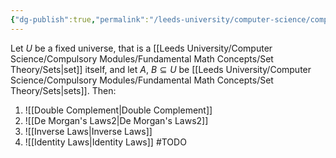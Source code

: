 ```yaml
---
{"dg-publish":true,"permalink":"/leeds-university/computer-science/compulsory-modules/fundamental-math-concepts/set-theory/theorems/theorem-5-23-laws-of-complements/","tags":["Theorem"]}
---
```


Let $U$ be a fixed universe, that is a [[Leeds University/Computer Science/Compulsory Modules/Fundamental Math Concepts/Set Theory/Sets\|set]] itself, and let $A$, $B \subseteq U$ be [[Leeds University/Computer Science/Compulsory Modules/Fundamental Math Concepts/Set Theory/Sets\|sets]].
Then:
1. ![[Double Complement\|Double Complement]]
2. ![[De Morgan's Laws2\|De Morgan's Laws2]]
3. ![[Inverse Laws\|Inverse Laws]]
4. ![[Identity Laws\|Identity Laws]]
#TODO 
